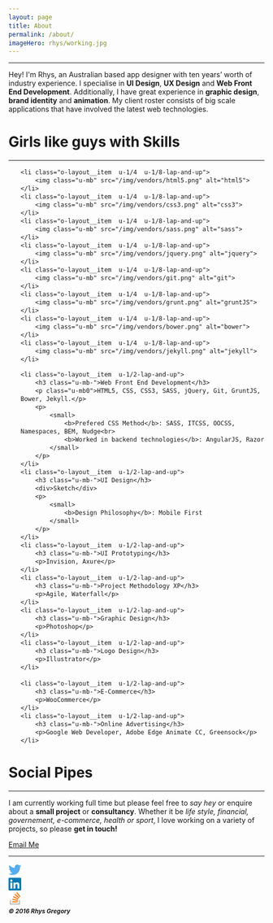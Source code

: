 ```yaml
---
layout: page
title: About
permalink: /about/
imageHero: rhys/working.jpg
---
```

---
Hey! I'm Rhys, an Australian based app designer with ten years’ worth of industry experience. I specialise in **UI Design**, **UX Design** and **Web Front End Development**. Additionally, I have great experience in **graphic design**, **brand identity** and **animation**. My client roster consists of big scale applications that have involved the latest web technologies.

# Girls like guys with Skills
---

<ul class="o-layout  o-layout--center  u-mt+  u-mb">

	<li class="o-layout__item  u-1/4  u-1/8-lap-and-up">
		<img class="u-mb" src="/img/vendors/html5.png" alt="html5">
	</li>
	<li class="o-layout__item  u-1/4  u-1/8-lap-and-up">
		<img class="u-mb" src="/img/vendors/css3.png" alt="css3">
	</li>
	<li class="o-layout__item  u-1/4  u-1/8-lap-and-up">
		<img class="u-mb" src="/img/vendors/sass.png" alt="sass">
	</li>
	<li class="o-layout__item  u-1/4  u-1/8-lap-and-up">
		<img class="u-mb" src="/img/vendors/jquery.png" alt="jquery">
	</li>
	<li class="o-layout__item  u-1/4  u-1/8-lap-and-up">
		<img class="u-mb" src="/img/vendors/git.png" alt="git">
	</li>
	<li class="o-layout__item  u-1/4  u-1/8-lap-and-up">
		<img class="u-mb" src="/img/vendors/grunt.png" alt="gruntJS">
	</li>
	<li class="o-layout__item  u-1/4  u-1/8-lap-and-up">
		<img class="u-mb" src="/img/vendors/bower.png" alt="bower">
	</li>
	<li class="o-layout__item  u-1/4  u-1/8-lap-and-up">
		<img class="u-mb" src="/img/vendors/jekyll.png" alt="jekyll">
	</li>

</ul>

<ul class="o-layout  o-layout--flush  u-mb">

	<li class="o-layout__item  u-1/2-lap-and-up">
		<h3 class="u-mb-">Web Front End Development</h3>
		<p class="u-mb0">HTML5, CSS, CSS3, SASS, jQuery, Git, GruntJS, Bower, Jekyll.</p>
		<p>
			<small>
				<b>Prefered CSS Method</b>: SASS, ITCSS, OOCSS, Namespaces, BEM, Nudge<br>
				<b>Worked in backend technologies</b>: AngularJS, Razor
			</small>
		</p>
	</li>
	<li class="o-layout__item  u-1/2-lap-and-up">
		<h3 class="u-mb-">UI Design</h3>
		<div>Sketch</div>
		<p>
			<small>
				<b>Design Philosophy</b>: Mobile First
			</small>
		</p>
	</li>
	<li class="o-layout__item  u-1/2-lap-and-up">
		<h3 class="u-mb-">UI Prototyping</h3>
		<p>Invision, Axure</p>
	</li>
	<li class="o-layout__item  u-1/2-lap-and-up">
		<h3 class="u-mb-">Project Methodology XP</h3>
		<p>Agile, Waterfall</p>
	</li>
	<li class="o-layout__item  u-1/2-lap-and-up">
		<h3 class="u-mb-">Graphic Design</h3>
		<p>Photoshop</p>
	</li>
	<li class="o-layout__item  u-1/2-lap-and-up">
		<h3 class="u-mb-">Logo Design</h3>
		<p>Illustrator</p>
	</li>
	
	<li class="o-layout__item  u-1/2-lap-and-up">
		<h3 class="u-mb-">E-Commerce</h3>
		<p>WooCommerce</p>
	</li>
	<li class="o-layout__item  u-1/2-lap-and-up">
		<h3 class="u-mb-">Online Advertising</h3>
		<p>Google Web Developer, Adobe Edge Animate CC, Greensock</p>
	</li>

</ul>

# Social Pipes
---

I am currently working full time but please feel free to *say hey* or enquire about a **small project** or **consultancy**. Whether it be *life style, financial, governement, e-commerce, health or sport*, I love working on a variety of projects, so please **get in touch!**

<a class="o-btn  c-btn  u-mb" href="mailto:rhys.m.gregory@gmail.com">Email Me</a>

---

<div class="o-media  o-media--center  u-mb">
	<div class="o-media__item">
		<a class="u-link-img" href="https://twitter.com/RhysyGregory" target="_blank">
			<img width="25" src="/img/brands/twitter.png" alt="twitter">
		</a>
	</div>
	<div class="o-media__item">
		<a class="u-link-img" href="https://au.linkedin.com/in/rhys-gregory-28417510a" target="_blank">
			<img width="25" src="/img/brands/linkedin.png" alt="linkedin">
		</a>
	</div>
	<div class="o-media__item">
		<a class="u-link-img" href="http://stackoverflow.com/users/4701855/rhys" target="_blank">
			<img width="25" src="/img/brands/stackoverflow.png" alt="stackoverflow">
		</a>
	</div>
</div>

<div class="u-text-center"><small><i><b>© 2016 Rhys Gregory</b></i></small></div>